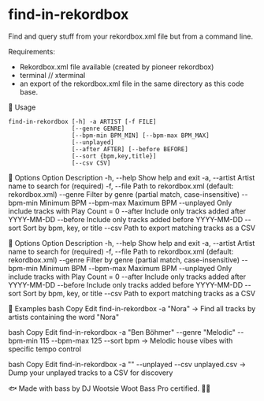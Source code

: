 # find-in-rekordbox
Find and query stuff from your rekordbox.xml file but from a command line. 

Requirements: 
- Rekordbox.xml file available (created by pioneer rekordbox)
- terminal // xterminal
- an export of the rekordbox.xml file in the same directory as this code base.

🧰 Usage
```
find-in-rekordbox [-h] -a ARTIST [-f FILE]
                  [--genre GENRE]
                  [--bpm-min BPM_MIN] [--bpm-max BPM_MAX]
                  [--unplayed]
                  [--after AFTER] [--before BEFORE]
                  [--sort {bpm,key,title}]
                  [--csv CSV]
```


🧩 Options
Option	Description
-h, --help	Show help and exit
-a, --artist	Artist name to search for (required)
-f, --file	Path to rekordbox.xml (default: rekordbox.xml)
--genre	Filter by genre (partial match, case-insensitive)
--bpm-min	Minimum BPM
--bpm-max	Maximum BPM
--unplayed	Only include tracks with Play Count = 0
--after	Include only tracks added after YYYY-MM-DD
--before	Include only tracks added before YYYY-MM-DD
--sort	Sort by bpm, key, or title
--csv	Path to export matching tracks as a CSV


🧩 Options
Option	Description
-h, --help	Show help and exit
-a, --artist	Artist name to search for (required)
-f, --file	Path to rekordbox.xml (default: rekordbox.xml)
--genre	Filter by genre (partial match, case-insensitive)
--bpm-min	Minimum BPM
--bpm-max	Maximum BPM
--unplayed	Only include tracks with Play Count = 0
--after	Include only tracks added after YYYY-MM-DD
--before	Include only tracks added before YYYY-MM-DD
--sort	Sort by bpm, key, or title
--csv	Path to export matching tracks as a CSV


🧪 Examples
bash
Copy
Edit
find-in-rekordbox -a "Nora"
→ Find all tracks by artists containing the word "Nora"

bash
Copy
Edit
find-in-rekordbox -a "Ben Böhmer" --genre "Melodic" --bpm-min 115 --bpm-max 125 --sort bpm
→ Melodic house vibes with specific tempo control

bash
Copy
Edit
find-in-rekordbox -a "" --unplayed --csv unplayed.csv
→ Dump your unplayed tracks to a CSV for discovery


🐟 Made with bass by DJ Wootsie Woot
Bass Pro certified. 🎣🕺
